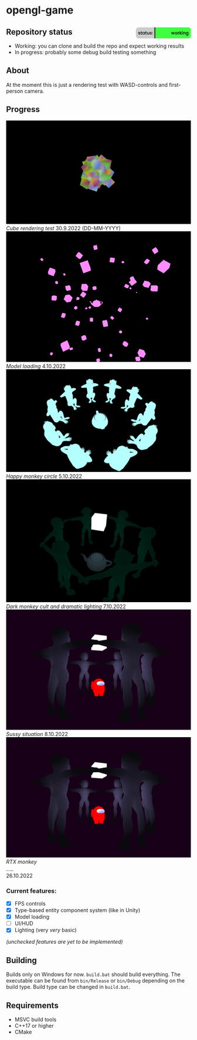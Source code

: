 # opengl-game
## Repository status <img src="/images/status.png?" width="150" height="30" align="right"/>

- Working: you can clone and build the repo and expect working results
- In progress: probably some debug build testing something

## About
At the moment this is just a rendering test with WASD-controls and first-person camera.
## Progress
![Image showing the game](/images/screenshot.png)
*Cube rendering test* 30.9.2022 (DD-MM-YYYY)
![Image also showing the game](/images/screenshot2.png)
*Model loading* 4.10.2022
![Image also showing the game](/images/screenshot3.png)
*Happy monkey circle* 5.10.2022
![Image showing the lighting](/images/screenshot4.png)
*Dark monkey cult and dramatic lighting* 7.10.2022
![Image showing amogus](/images/screenshot5.png)
*Sussy situation* 8.10.2022
![Image rtx monke](/images/screenshot5.png)
*RTX monkey <p style="font-size: .2rem;">(not actually)</p>* 26.10.2022
### Current features:
- [x] FPS controls
- [x] Type-based entity component system (like in Unity)
- [x] Model loading
- [ ] UI/HUD
- [x] Lighting (very *very* basic)

*(unchecked features are yet to be implemented)*
## Building
Builds only on Windows for now. ``build.bat`` should build everything. The executable can be found from ``bin/Release`` or ``bin/Debug`` depending on the build type. Build type can be changed in ``build.bat``.
## Requirements
- MSVC build tools
- C++17 or higher
- CMake